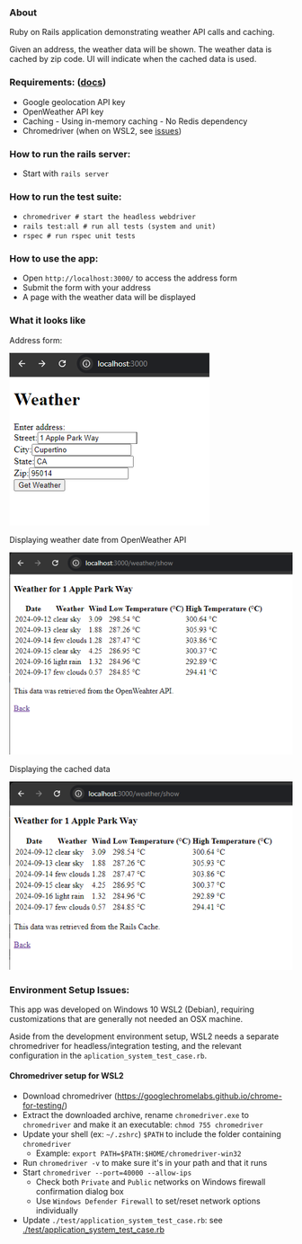 ### About
Ruby on Rails application demonstrating weather API calls and caching.

Given an address, the weather data will be shown. The weather data is cached by zip code. UI will indicate when the cached data is used.

### Requirements: ([docs](./docs/requirements.txt))
* Google geolocation API key
* OpenWeather API key
* Caching - Using in-memory caching - No Redis dependency
* Chromedriver (when on WSL2, see [issues](#markdown-header-issues))

### How to run the rails server:
* Start with `rails server`

### How to run the test suite:
* `chromedriver # start the headless webdriver`
* `rails test:all # run all tests (system and unit)`
* `rspec # run rspec unit tests`

### How to use the app:
* Open `http://localhost:3000/` to access the address form
* Submit the form with your address
* A page with the weather data will be displayed


### What it looks like
Address form:

![Weather form](./docs/img/weather-index.png)

Displaying weather date from OpenWeather API

![Displaying the forecast](./docs/img/weather-show.png)

Displaying the cached data

![Displaying the forecast with cached data](./docs/img/weather-show-cache.png)


### Environment Setup Issues:
This app was developed on Windows 10 WSL2 (Debian), requiring customizations that are generally not needed an OSX machine. 

Aside from the development environment setup, WSL2 needs a separate chromedriver for headless/integration testing, and the relevant configuration in the `aplication_system_test_case.rb`.

#### Chromedriver setup for WSL2

* Download chromedriver (https://googlechromelabs.github.io/chrome-for-testing/)
* Extract the downloaded archive, rename `chromedriver.exe` to `chromedriver` and make it an executable: `chmod 755 chromedriver`
* Update your shell (ex: `~/.zshrc`) `$PATH` to include the folder containing `chromedriver`
    * Example: `export PATH=$PATH:$HOME/chromedriver-win32`
* Run `chromedriver -v` to make sure it's in your path and that it runs
* Start `chromedriver --port=40000 --allow-ips`
    * Check both `Private` and `Public` networks on Windows firewall confirmation dialog box
    * Use `Windows Defender Firewall` to set/reset network options individually
* Update `./test/application_system_test_case.rb`: see [./test/application_system_test_case.rb](./test/application_system_test_case.rb)
